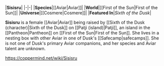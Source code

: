 |**Sisisru**|
|-|-|
|**Species**|[[Aviar\|Aviar]]|
|**World**|[[First of the Sun\|First of the Sun]]|
|**Universe**|[[Cosmere\|Cosmere]]|
|**Featured In**|*Sixth of the Dusk*|

**Sisisru** is a female [[Aviar\|Aviar]] being raised by [[Sixth of the Dusk (character)\|Sixth of the Dusk]] on [[Patji (island)\|Patji]], an island in the [[Pantheon\|Pantheon]] on [[First of the Sun\|First of the Sun]].
She lives in a nesting box with other Aviar in one of Dusk's [[Safecamp\|safecamps]]. She is not one of Dusk's primary Aviar companions, and her species and Aviar talent are unknown.



https://coppermind.net/wiki/Sisisru